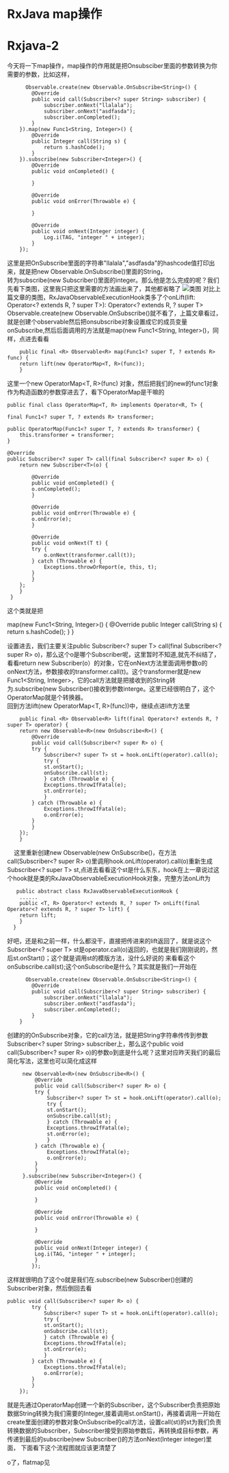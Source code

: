 RxJava map操作
=============
# Rxjava-2
今天将一下map操作，map操作的作用就是把Onsubsciber里面的参数转换为你需要的参数，比如这样，

          Observable.create(new Observable.OnSubscribe<String>() {
            @Override
            public void call(Subscriber<? super String> subscriber) {
                subscriber.onNext("llalala");
                subscriber.onNext("asdfasda");
                subscriber.onCompleted();
            }
        }).map(new Func1<String, Integer>() {
            @Override
            public Integer call(String s) {
                return s.hashCode();
            }
        }).subscribe(new Subscriber<Integer>() {
            @Override
            public void onCompleted() {

            }

            @Override
            public void onError(Throwable e) {

            }

            @Override
            public void onNext(Integer integer) {
                Log.i(TAG, "integer " + integer);
            }
        });

这里是把OnSubscribe里面的字符串"llalala","asdfasda"的hashcode值打印出来，就是把new Observable.OnSubscribe<String>()里面的String，</br>
转为subscribe(new Subscriber<Integer>()里面的integer。那么他是怎么完成的呢？我们先看下类图，这里我只把这里需要的方法画出来了，其他都省略了
![类图](https://github.com/Iambigsea/Rxjava-2/blob/master/map.png?raw=true)
对比上篇文章的类图，RxJavaObservableExecutionHook类多了个onLift(lift: Operator<? extends R, ? super T>): Operator<? extends R, ? super T> Observable.create(new Observable.OnSubscribe<String>()就不看了，上篇文章看过，就是创建个observable然后把onsubscribe对象设置成它的成员变量
onSubscribe,然后后面调用的方法就是map(new Func1<String, Integer>()，同样，点进去看看

	    public final <R> Observable<R> map(Func1<? super T, ? extends R> func) {
		return lift(new OperatorMap<T, R>(func));
	    }

这里一个new OperatorMap<T, R>(func) 对象，然后把我们的new的func1对象作为构造函数的参数穿进去了，看下OperatorMap是干嘛的

    public final class OperatorMap<T, R> implements Operator<R, T> {

    final Func1<? super T, ? extends R> transformer;

    public OperatorMap(Func1<? super T, ? extends R> transformer) {
        this.transformer = transformer;
    }

    @Override
    public Subscriber<? super T> call(final Subscriber<? super R> o) {
		return new Subscriber<T>(o) {

		    @Override
		    public void onCompleted() {
			o.onCompleted();
		    }

		    @Override
		    public void onError(Throwable e) {
			o.onError(e);
		    }

		    @Override
		    public void onNext(T t) {
			try {
			    o.onNext(transformer.call(t));
			} catch (Throwable e) {
			    Exceptions.throwOrReport(e, this, t);
			}
		    }
		};
	    }
 	 }

这个类就是把

  map(new Func1<String, Integer>() {
            @Override
            public Integer call(String s) {
                return s.hashCode();
            }
        }
        
设置进去，我们主要关注public Subscriber<? super T> call(final Subscriber<? super R> o)，那么这个o是哪个Subscriber呢，这里暂时不知道,就先不纠结了，看看return new Subscriber<T>(o）的对象，它在onNext方法里面调用参数o的onNext方法，参数接收的transformer.call(t)。这个transformer就是new Func1<String, Integer>，它的call方法就是把接收到的String转为.subscribe(new Subscriber<Integer>()接收到参数interge。这里已经很明白了，这个OperatorMap就是个转换器。</br>
回到方法lift(new OperatorMap<T, R>(func))中，继续点进lift方法里

        public final <R> Observable<R> lift(final Operator<? extends R, ? super T> operator) {
		return new Observable<R>(new OnSubscribe<R>() {
		    @Override
		    public void call(Subscriber<? super R> o) {
			try {
			    Subscriber<? super T> st = hook.onLift(operator).call(o);
			    try {
				st.onStart();
				onSubscribe.call(st);
			    } catch (Throwable e) {
				Exceptions.throwIfFatal(e);
				st.onError(e);
			    }
			} catch (Throwable e) {
			    Exceptions.throwIfFatal(e);
			    o.onError(e);
			}
		    }
		});
    	}
    
    
这里重新创建new Observable<R>(new OnSubscribe<R>()，在方法call(Subscriber<? super R> o)里调用hook.onLift(operator).call(o)重新生成</br> Subscriber<? super T> st,点进去看看这个st是什么东东，hook在上一章说过这个hook就是类的RxJavaObservableExecutionHook对象，完整方法onLift为

	   public abstract class RxJavaObservableExecutionHook {
		......
	    public <T, R> Operator<? extends R, ? super T> onLift(final Operator<? extends R, ? super T> lift) {
		return lift;
	    }
	  }

好吧，还是和之前一样，什么都没干，直接把传进来的lift返回了，就是说这个Subscriber<? super T> st是operator.call(o)返回的，也就是我们刚刚说的，然后st.onStart()；这个就是调用st的模版方法，没什么好说的
来看看这个onSubscribe.call(st);这个onSubscribe是什么？其实就是我们一开始在

          Observable.create(new Observable.OnSubscribe<String>() {
            @Override
            public void call(Subscriber<? super String> subscriber) {
                subscriber.onNext("llalala");
                subscriber.onNext("asdfasda");
                subscriber.onCompleted();
            }
        }

创建的的OnSubscribe对象，它的call方法，就是把String字符串传传到参数Subscriber<? super String> subscriber上，那么这个public void call(Subscriber<? super R> o)的参数o到底是什么呢？这里对应昨天我们的最后简化写法，这里也可以简化成这样
	
	     new Observable<R>(new OnSubscribe<R>() {
		     @Override
		     public void call(Subscriber<? super R> o) {
			 try {
			     Subscriber<? super T> st = hook.onLift(operator).call(o);
			     try {
				 st.onStart();
				 onSubscribe.call(st);
			     } catch (Throwable e) {
				 Exceptions.throwIfFatal(e);
				 st.onError(e);
			     }
			 } catch (Throwable e) {
			     Exceptions.throwIfFatal(e);
			     o.onError(e);
			 }
		     }
		 }.subscribe(new Subscriber<Integer>() {
		     @Override
		     public void onCompleted() {

		     }

		     @Override
		     public void onError(Throwable e) {

		     }

		     @Override
		     public void onNext(Integer integer) {
			 Log.i(TAG, "integer " + integer);
		     }
         	});
	
	
这样就很明白了这个o就是我们在.subscribe(new Subscriber<Integer>()创建的Subscriber对象，然后倒回去看

	public void call(Subscriber<? super R> o) {
			try {
			    Subscriber<? super T> st = hook.onLift(operator).call(o);
			    try {
				st.onStart();
				onSubscribe.call(st);
			    } catch (Throwable e) {
				Exceptions.throwIfFatal(e);
				st.onError(e);
			    }
			} catch (Throwable e) {
			    Exceptions.throwIfFatal(e);
			    o.onError(e);
			}
		    }
		});
		
就是先通过OperatorMap创建一个新的Subscriber，这个Subscriber负责把原始数据String转换为我们需要的Integer,接着调用st.onStart()，再接着调用一开始在create里面创建的参数对象OnSubscribe的call方法，设置call(st)的st为我们负责转换数据的Subscriber，Subscriber接受到原始参数后，再转换成目标参数，再传递到最后的subscribe(new Subscriber<Integer>()的方法onNext(Integer integer)里面，
下面看下这个流程图就应该更清楚了


o了，flatmap见

